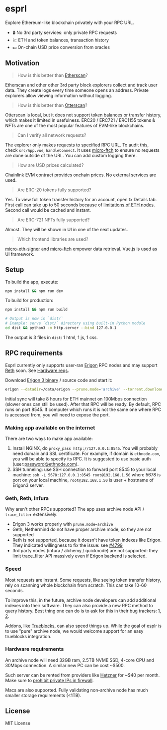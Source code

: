 # esprl

Explore Ethereum-like blockchain privately with your RPC URL.

- 🔒 No 3rd party services: only private RPC requests
- 💹 ETH and token balances, transaction history
- 💵 On-chain USD price conversion from oracles

## Motivation

> How is this better than [Etherscan](https://etherscan.io)?

Etherscan and other other 3rd party block explorers collect and track user data. They create logs every time someone opens an address. Private explorers allow viewing information without logging.

> How is this better than [Otterscan](https://github.com/otterscan/otterscan)?

Otterscan is local, but it does not support token balances or transfer history, which makes it limited in usefulness. ERC20 / ERC721 / ERC1155 tokens & NFTs are one of the most popular features of EVM-like blockchains.

> Can I verify all network requests?

The explorer only makes requests to specified RPC URL. To audit this, check `src/App.vue`,
`handleConnect`. It uses [micro-ftch](https://github.com/paulmillr/micro-ftch) to
ensure no requests are done outside of the URL. You can add custom logging there.

> How are USD prices calculated?

Chainlink EVM contract provides onchain prices. No external services are used.

> Are ERC-20 tokens fully supported?

Yes. To view full token transfer history for an account, open tx Details tab.
First call can take up to 50 seconds because of [limitations of ETH nodes](#speed).
Second call would be cached and instant.

> Are ERC-721 NFTs fully supported?

Almost. They will be shown in UI in one of the next updates.

> Which frontend libraries are used?

[micro-eth-signer](https://github.com/paulmillr/micro-eth-signer) and
[micro-ftch](https://github.com/paulmillr/micro-ftch) empower data retrieval.
Vue.js is used as UI framework.

## Setup

To build the app, execute:

```sh
npm install && npm run dev
```

To build for production:

```sh
npm install && npm run build

# Output is now in `dist/`
# Example: serve `dist/` directory using built-in Python module
cd dist && python3 -m http.server --bind 127.0.0.1
```

The output is 3 files in `dist`: 1 html, 1 js, 1 css.

## RPC requirements

Esprl currently only supports user-ran [Erigon](https://github.com/erigontech/erigon) RPC nodes and may support [Reth](https://github.com/paradigmxyz/reth) soon. See [Hardware reqs](#hardware-requirements).

Download [Erigon 3 binary](https://github.com/erigontech/erigon/releases) / source code and start it:

```sh
erigon --datadir=/data/erigon --prune.mode='archive' --torrent.download.rate="100mb" --http --http.api=eth,erigon,web3,net,debug,trace,txpool,ots --ws --http.corsdomain='*'
```

Initial sync will take 8 hours for ETH mainnet on 100Mbps connection (slower ones can still be used). After that RPC will be ready.
By default, RPC runs on port 8545. If computer which runs it is not the same one
where RPC is accessed from, you will need to expose the port.

### Making app available on the internet

There are two ways to make app available:

1. Install NGINX, do `proxy_pass http://127.0.0.1:8545`. You will probably need domain and SSL certificate. For example, if domain is `ethnode.com`, you will be able to specify its RPC.
  It is suggested to use basic auth (user:password@ethnode.com).
2. SSH tunneling: use SSH connection to forward port 8545 to your local machine:
   `ssh -L 5678:127.0.0.1:8545 root@192.168.1.50` where 5678 is port on your local machine,
   `root@192.168.1.50` is user + hostname of Erigon3 server.

### Geth, Reth, Infura

Why aren't other RPCs supported? The app uses archive node API / `trace_filter` extensively:

- Erigon 3 works properly with `prune.mode=archive`
- Geth, Nethermind do not have proper archive mode, so they are not supported
- Reth is not supported, because it doesn't have token indexes like Erigon. They indicated
  willingness to fix the issue: see [#4799](https://github.com/paradigmxyz/reth/issues/4799)
- 3rd party nodes (infura / alchemy / quicknode) are not supported: they limit
  trace_filter API massively even if Erigon backend is selected.

### Speed

Most requests are instant. Some requests, like seeing token transfer history, rely on
scanning whole blockchain from scratch. This can take 10-60 seconds.

To improve this, in the future, archive node developers can add
additional indexes into their software. They can also provide a new RPC method
to query history. Best thing one can do is to ask for this in their bug trackers:
[1](https://github.com/erigontech/erigon/issues), [2](https://github.com/paradigmxyz/reth/issues/4799).

Addons, like [Trueblocks](https://trueblocks.io), can also speed things up.
While the goal of esplr is to use "pure" archive node, we would welcome support for
an easy trueblocks integration.

### Hardware requirements

An archive node will need 32GB ram, 2.5TB NVME SSD, 4-core CPU and 30Mbps connection.
A similar new PC can be cost ~$500.

Such server can be rented from providers like [Hetzner](https://www.hetzner.com) for ~$40 per month.
Make sure to [prohibit private IPs in firewall](https://ethereum.stackexchange.com/questions/6386/how-to-prevent-being-blacklisted-for-running-an-ethereum-client/13068).

Macs are also supported.
Fully validating non-archive node has much smaller storage requirements (<1TB).

## License

MIT License
